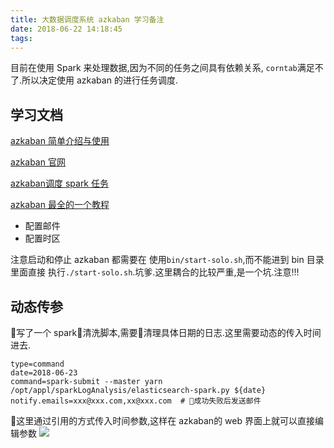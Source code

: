 ```yaml
---
title: 大数据调度系统 azkaban 学习备注
date: 2018-06-22 14:18:45
tags:
---
```



目前在使用 Spark 来处理数据,因为不同的任务之间具有依赖关系, `corntab`满足不了.所以决定使用 azkaban 的进行任务调度.<!--more-->

## 学习文档

[azkaban 简单介绍与使用](https://blog.csdn.net/hblfyla/article/details/74384915)

[azkaban 官网](https://azkaban.github.io/)

[azkaban调度 spark 任务](https://blog.csdn.net/lsshlsw/article/details/50831239)

[azkaban 最全的一个教程](https://www.cnblogs.com/qingyunzong/category/1197848.html)



- 配置邮件
- 配置时区


注意启动和停止 azkaban 都需要在 使用`bin/start-solo.sh`,而不能进到 bin 目录里面直接
执行`./start-solo.sh`.坑爹.这里耦合的比较严重,是一个坑.注意!!!


## 动态传参
写了一个 spark清洗脚本,需要清理具体日期的日志.这里需要动态的传入时间进去.
```
type=command
date=2018-06-23
command=spark-submit --master yarn /opt/appl/sparkLogAnalysis/elasticsearch-spark.py ${date}
notify.emails=xxx@xxx.com,xx@xxx.com  # 成功失败后发送邮件

```
这里通过引用的方式传入时间参数,这样在 azkaban的 web 界面上就可以直接编辑参数
![](https://ws3.sinaimg.cn/large/006tNc79gy1fsnia05ny1j31kw0ki0tp.jpg)